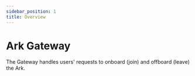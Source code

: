 ```yaml
---
sidebar_position: 1
title: Overview
---
```


# Ark Gateway

The Gateway handles users' requests to onboard (join) and offboard (leave) the Ark.

